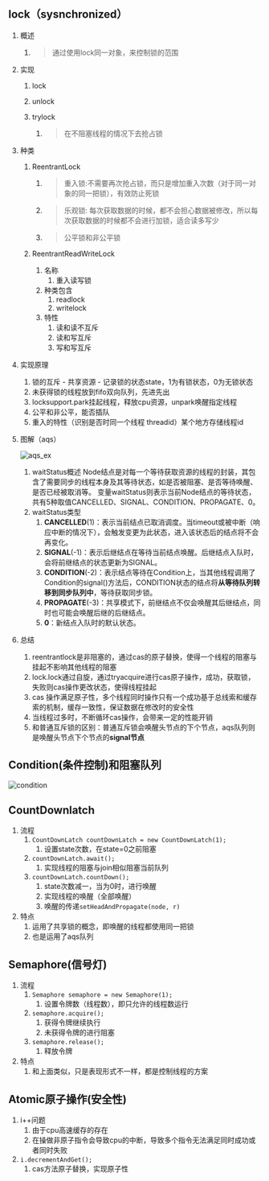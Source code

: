 ## lock（sysnchronized）

1. 概述

   1. > 通过使用lock同一对象，来控制锁的范围

2. 实现

   1. lock

   2. unlock

   3. trylock 

      1. > 在不阻塞线程的情况下去抢占锁

3. 种类

   1. ReentrantLock 

      1. >  重入锁:不需要再次抢占锁，而只是增加重入次数（对于同一对象的同一把锁），有效防止死锁

      2. > 乐观锁: 每次获取数据的时候，都不会担心数据被修改，所以每次获取数据的时候都不会进行加锁，适合读多写少

      3. > 公平锁和非公平锁

   2. ReentrantReadWriteLock 

      1. 名称
         1. 重入读写锁
      2. 种类包含
         1. readlock
         2. writelock
      3. 特性
         1. 读和读不互斥
         2. 读和写互斥
         3. 写和写互斥

4. 实现原理

   1. 锁的互斥 - 共享资源 - 记录锁的状态state，1为有锁状态，0为无锁状态
   2. 未获得锁的线程放到fifo双向队列，先进先出
   3. locksupport.park挂起线程，释放cpu资源，unpark唤醒指定线程
   4. 公平和非公平，能否插队
   5. 重入的特性（识别是否时同一个线程 threadid）某个地方存储线程id

5. 图解（aqs）

    ![aqs_ex](https://raw.githubusercontent.com/Yangliang266/images/master/img/aqs_ex.png)
    
    1. waitStatus概述
       Node结点是对每一个等待获取资源的线程的封装，其包含了需要同步的线程本身及其等待状态，如是否被阻塞、是否等待唤醒、是否已经被取消等。
       变量waitStatus则表示当前Node结点的等待状态，共有5种取值CANCELLED、SIGNAL、CONDITION、PROPAGATE、0。
    2. waitStatus类型
       1. **CANCELLED**(1)：表示当前结点已取消调度。当timeout或被中断（响应中断的情况下），会触发变更为此状态，进入该状态后的结点将不会再变化。
       2. **SIGNAL**(-1)：表示后继结点在等待当前结点唤醒。后继结点入队时，会将前继结点的状态更新为SIGNAL。
       3. **CONDITION**(-2)：表示结点等待在Condition上，当其他线程调用了Condition的signal()方法后，CONDITION状态的结点将**从等待队列转移到同步队列中**，等待获取同步锁。
       4. **PROPAGATE**(-3)：共享模式下，前继结点不仅会唤醒其后继结点，同时也可能会唤醒后继的后继结点。
       5. **0**：新结点入队时的默认状态。



6. 总结

   1. reentrantlock是非阻塞的，通过cas的原子替换，使得一个线程的阻塞与挂起不影响其他线程的阻塞
   2. lock.lock通过自旋，通过tryacquire进行cas原子操作，成功，获取锁，失败则cas操作更改状态，使得线程挂起
   3. cas 操作满足原子性，多个线程同时操作只有一个成功基于总线索和缓存索的机制，缓存一致性，保证数据在修改时的安全性
   4. 当线程过多时，不断循环cas操作，会带来一定的性能开销
   5. 和普通互斥锁的区别：普通互斥锁会唤醒头节点的下个节点，aqs队列则是唤醒头节点下个节点的**signal节点**



## Condition(条件控制)和阻塞队列

![condition](https://raw.githubusercontent.com/Yangliang266/images/master/img/condition.png)


##  CountDownlatch

1. 流程
   1. `CountDownLatch countDownLatch = new CountDownLatch(1);`
      1. 设置state次数，在state=0之前阻塞
   2. `countDownLatch.await();`
      1. 实现线程的阻塞与join相似阻塞当前队列
   3. `countDownLatch.countDown();`
      1. state次数减一，当为0时，进行唤醒
      2. 实现线程的唤醒（全部唤醒）
      3. 唤醒的传递`setHeadAndPropagate(node, r)`
2. 特点
   1. 运用了共享锁的概念，即唤醒的线程都使用同一把锁
   2. 也是运用了aqs队列



## Semaphore(信号灯)

1. 流程
   1. `Semaphore semaphore = new Semaphore(1);`
      1. 设置令牌数（线程数），即只允许的线程数运行
   2. `semaphore.acquire();`
      1. 获得令牌继续执行
      2. 未获得令牌的进行阻塞
   3. `semaphore.release();`
      1. 释放令牌
2. 特点
   1. 和上面类似，只是表现形式不一样，都是控制线程的方案



## Atomic原子操作(安全性)

1. i++问题
   1. 由于cpu高速缓存的存在
   2. 在操做非原子指令会导致cpu的中断，导致多个指令无法满足同时成功或者同时失败
2. `i.decrementAndGet();`
   1. cas方法原子替换，实现原子性



